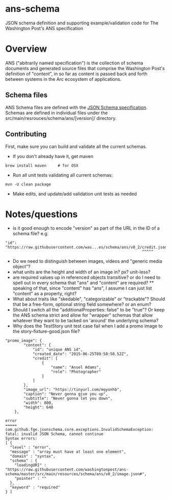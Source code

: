 # ans-schema
JSON schema definition and supporting example/validation code for The Washington Post's ANS specification

# Overview
ANS ("abitrarily named specification") is the collection of schema documents and generated source files that comprise the Washington Post's definition of "content", in so far as content is passed back and forth between systems in the Arc ecosystem of applications.

## Schema files
ANS Schema files are defined with the [JSON Schema specification](https://spacetelescope.github.io/understanding-json-schema/index.html).  Schemas are defined in individual files under the src/main/resrouces/schema/ans/[version]/ directory. 

## Contributing
First, make sure you can build and validate all the current schemas.
* If you don't already have it, get maven

```brew install maven     # for OSX```

* Run all unit tests validating all current schemas:

```mvn -U clean package```

* Make edits, and update/add validation unit tests as needed

# Notes/questions
* is it good enough to encode "version" as part of the URL in the ID of a schema file? e.g.

```
"id": "https://raw.githubusercontent.com/was...es/schema/ans/v0_2/credit.json"
                                                            ^^^^^
```
* Do we need to distinguish between images, videos and "generic media object"?
* what units are the height and width of an image in?  px?  unit-less?
* are required values up in referenced objects transitive? or do I need to spell out in every schema that "ans" and "content" are required?
** speaking of that, since "content" has "ans", I assume I can just list "content" as a property, right?
* What about traits like "skedable", "categorizable" or "trackable"?  Should that be a free-form, optional string field somewhere? or an enum?
* Should I switch all the "additionalProperties: false" to be "true"?  Or keep the ANS schema strict and allow for "wrapper" schemas that allow whatever they want to be tacked on 'around' the underlying schema?
* Why does the TestStory unit test case fail when I add a promo image to the story-fixture-good.json file?
```
"promo_image": {
        "content": {
            "id": "unique ANS id",
            "created_date": "2015-06-25T09:50:50.52Z",
            "credit": [
                {
                    "name": "Ansel Adams",
                    "role": "Photographer"
                }
            ]
        },
        "image_url": "https://tinyurl.com/mqyonhb",
        "caption": "Never gonna give you up",
        "subtitle": "Never gonna let you down",
        "width": 800,
        "height": 640
    },

error 
=====
com.github.fge.jsonschema.core.exceptions.InvalidSchemaException: fatal: invalid JSON Schema, cannot continue
Syntax errors:
[ {
  "level" : "error",
  "message" : "array must have at least one element",
  "domain" : "syntax",
  "schema" : {
    "loadingURI" : "https://raw.githubusercontent.com/washingtonpost/ans-schema/master/src/main/resources/schema/ans/v0_2/image.json#",
    "pointer" : ""
  },
  "keyword" : "required"
} ]

```

